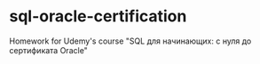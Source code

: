 <p align="center"><a href="https://www.udemy.com/staticx/udemy/images/v6/default-meta-image.png" ></a></p>

# sql-oracle-certification
Homework for Udemy's course "SQL для начинающих: с нуля до сертификата Oracle"
